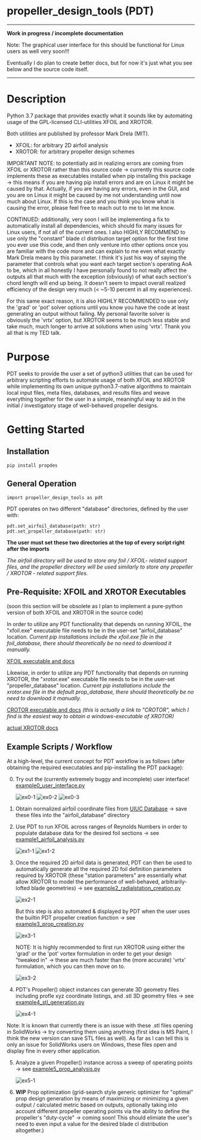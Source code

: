 propeller_design_tools (PDT)
============================
---
**Work in progress / incomplete documentation**

Note: The graphical user interface for this should be functional for Linux users as well very soon!!!

Eventually I do plan to create better docs, but for now it's just what you see below and the source code itself.

---

Description
===========
Python 3.7 package that provides exactly what it sounds 
like by automating usage of the GPL-licensed 
CLI-utilities XFOIL and XROTOR.

Both utilities are published by professor Mark Drela (MIT).
- XFOIL: for arbitrary 2D airfoil analysis
- XROTOR: for arbitrary propeller design schemes

IMPORTANT NOTE: to potentially aid in realizing errors are coming from XFOIL or XROTOR rather than this source code ->
currently this source code implements these as executables installed when pip installing this package -> this means if
you are having pip install errors and are on Linux it might be caused by that.  Actually, if you are having any errors,
even in the GUI, and you are on Linux it might be caused by me not understanding until now much about Linux.  If this 
is the case and you think you know what is causing the error, please feel free to reach out to me to let me know.

CONTINUED: additionally, very soon I will be implementing a fix to automatically install all dependencies, which should
fix many issues for Linux users, if not all of the current ones.  I also HIGHLY RECOMMEND to use only the "constant" 
blade cl distribution target option for the first time you ever use this code, and then only venture into other options
once you are familiar with the code more and can explain to me even what exactly Mark Drela means by this parameter.  I
think it's just his way of saying the parameter that controls what you want each target section's operating AoA to be,
which in all honestly I have personally found to not really affect the outputs all that much with the exception
(obviously) of what each section's chord length will end up being.  It doesn't seem to impact overall realized efficiency
of the design very much (< ~5-10 percent in all my experiences).

For this same exact reason, it is also HIGHLY RECOMMENDED to use only the 'grad' or 'pot' solver options until you know
you have the code at least generating an output without failing.  My personal favorite solver is obviously the 'vrtx'
option, but XROTOR seems to be much less stable and take much, much longer to arrive at solutions when using 'vrtx'.
Thank you all that is my TED talk.

Purpose
=======
PDT seeks to provide the user a set of python3 utilities
that can be used for arbitrary scripting efforts to automate
usage of both XFOIL and XROTOR while implementing its own 
unique python3.7-native algorithms to maintain local
input files, meta files, databases, and results files and
weave everything together for the user in a simple,
meaningful way to aid in the initial / investigatory 
stage of well-behaved propeller designs.

Getting Started
===============
Installation
------------
`pip install propdes`

General Operation
-----------------
`import propeller_design_tools as pdt`

PDT operates on two different "database" directories, defined
by the user with:

    pdt.set_airfoil_database(path: str)
    pdt.set_propeller_database(path: str)

**The user must set these two directories at the top 
of every script right after the imports**

*The airfoil directory will be used to store any foil / 
XFOIL- related support files, and the propeller directory
will be used similarly to store any propeller / XROTOR - 
related support files.*

Pre-Requisite: XFOIL and XROTOR Executables
-------------------------------------------
(soon this section will be obsolete as I plan to implement a pure-python
version of both XFOIL and XROTOR in the source code)

In order to utilize any PDT functionality that depends on 
running XFOIL, the "xfoil.exe" executable file needs to be
in the user-set "airfoil_database" location. *Current pip 
installations include the xfoil.exe file in the foil_database,
there should theoretically be no need to download it manually.*

[XFOIL executable and docs](https://web.mit.edu/drela/Public/web/xfoil/)

Likewise, in order to utilize any PDT functionality that
depends on running XROTOR, the "xrotor.exe" executable file
needs to be in the user-set "propeller_database" location.
*Current pip installations include the xrotor.exe file in the 
default prop_database, there should theoretically be no need to 
download it manually.*

[CROTOR executable and docs](http://www.esotec.org/sw/crotor.html#download)
*(this is actually a link to "CROTOR", which I find is
the easiest way to obtain a windows-executable of XROTOR)*

[actual XROTOR docs](https://web.mit.edu/drela/Public/web/xrotor/xrotor_doc.txt)

Example Scripts / Workflow
--------------------------
At a high-level, the current concept for PDT workflow is as 
follows (after obtaining the required executables and pip-installing 
the PDT package):

0. Try out the (currently extremely buggy and incomplete) user interface!
[example0_user_interface.py](
   https://github.com/helloDestroyerOfWorlds/propeller_design_tools/blob/master/tests/example0_user_interface.py
   )
 
   ![ex0-1](./tests/ex0-1.png)
   ![ex0-2](./tests/ex0-2.png)
   ![ex0-3](./tests/ex0-3.png)

2. Obtain normalized airfoil coordinate files from
[UIUC Database](https://m-selig.ae.illinois.edu/ads/coord_database.html)
-> save these files into the "airfoil_database" directory


2. Use PDT to run XFOIL across ranges of Reynolds Numbers in order to
populate database data for the desired foil sections -> see 
[example1_airfoil_analysis.py](
   https://github.com/helloDestroyerOfWorlds/propeller_design_tools/blob/master/tests/example1_airfoil_analysis.py
   )

   ![ex1-1](./tests/ex1-1.png)
   ![ex1-2](./tests/ex1-2.png)


3. Once the required 2D airfoil data is generated, PDT can then be used
to automatically generate all the required 2D foil definition parameters
required by XROTOR (these "station parameters" are essentially what 
allow XROTOR to model the performance of well-behaved, arbitrarily-lofted 
blade geometries) -> see
[example2_radialstation_creation.py](
   https://github.com/helloDestroyerOfWorlds/propeller_design_tools/blob/master/tests/example2_radialstation_creation.py
   )

   ![ex2-1](./tests/ex2-1.png)
   
   But this step is also automated & displayed by PDT when the user uses
the builtin PDT propeller creation function -> see
[example3_prop_creation.py](
   https://github.com/helloDestroyerOfWorlds/propeller_design_tools/blob/master/tests/example3_prop_creation.py
   )

   ![ex3-1](./tests/ex3-1.png)

   NOTE: It is highly recommended to first run XROTOR using either the 'grad' 
or the 'pot' vortex formulation in order to get your design "tweaked in" -> 
these are much faster than the (more accurate) 'vrtx' formulation, which you 
can then move on to.

   ![ex3-2](./tests/ex3-2.png)


4. PDT's Propeller() object instances can generate 3D geometry files 
including profle xyz coordinate listings, and .stl 3D geometry files -> see
[example4_stl_generation.py](
   https://github.com/helloDestroyerOfWorlds/propeller_design_tools/blob/master/tests/example4_stl_generation.py
   )

   ![ex4-1](./tests/ex4-1.png)

Note: It is known that currently there is an issue with these .stl files opening in SolidWorks -> try converting them
using anything (first idea is MS Paint, I think the new version can save STL files as well).  As far as I can tell this 
is only an issue for SolidWorks users on Windows, these files open and display fine in every other application.

5. Analyze a given Propeller() instance across a sweep of operating points -> see 
[example5_prop_analysis.py](
   https://github.com/helloDestroyerOfWorlds/propeller_design_tools/blob/master/tests/example5_prop_analysis.py
   )

   ![ex5-1](./tests/ex5-1.png)


6. **WIP** Prop optimization (grid-search style generic optimizer for "optimal"
prop design generation by means of maximizing or minimizing a given output / 
calculated metric based on outputs, optionally taking into account different
propeller operating points via the ability to define the propeller's "duty-cycle"
-> coming soon! This should elimiate the user's need to even input a value for the
desired blade cl distribution altogether.)